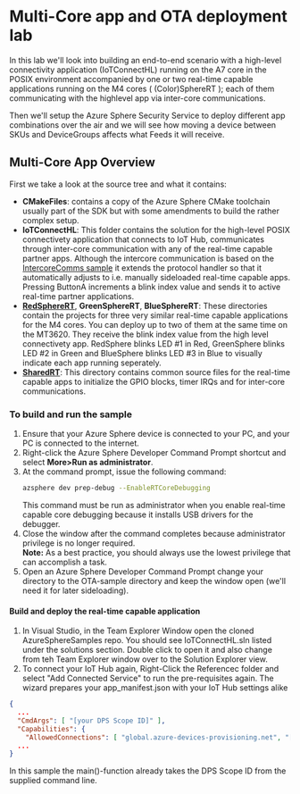# Multi-Core app and OTA deployment lab
In this lab we'll look into building an end-to-end scenario with a high-level connectivity application (IoTConnectHL) 
running on the A7 core in the POSIX environment accompanied by one or two real-time capable applications 
running on the M4 cores ( (Color)SphereRT ); each of them communicating with the highlevel app via inter-core communications.

Then we'll setup the Azure Sphere Security Service to deploy different app combinations over the air and we will see how 
moving a device between SKUs and DeviceGroups affects what Feeds it will receive.

## Multi-Core App Overview
First we take a look at the source tree and what it contains:
* **CMakeFiles**: contains a copy of the Azure Sphere CMake toolchain usually part of the SDK but with some amendments to build the rather complex setup.
* **IoTConnectHL**: This folder contains the solution for the high-level POSIX connectivety application that connects to IoT Hub, 
communicates through inter-core communication with any of the real-time capable partner apps. Although the intercore communication
is based on the [IntercoreComms sample](https://github.com/Azure/azure-sphere-samples/tree/master/Samples/IntercoreComms) it extends the 
protocol handler so that it automatically adjusts to i.e. manually sideloaded real-time capable apps. Pressing ButtonA increments a blink index value 
and sends it to active real-time partner applications.
* **[RedSphereRT](RedSphereRT/README.MD)**,  **GreenSphereRT**, **BlueSphereRT**: These directories contain the projects for three very similar real-time capable applications 
for the M4 cores. You can deploy up to two of them at the same time on the MT3620. They receive the blink index value from the high level connectivety app.
RedSphere blinks LED #1 in Red, GreenSphere blinks LED #2 in Green and BlueSphere blinks LED #3 in Blue to visually indicate each app running seperately.
* **[SharedRT](Shared.RT/README.MD)**: This directory contains common source files for the real-time capable apps to initialize the GPIO blocks, timer IRQs and for inter-core communications.

### To build and run the sample

1. Ensure that your Azure Sphere device is connected to your PC, and your PC is connected to the internet.
1. Right-click the Azure Sphere Developer Command Prompt shortcut and select **More&gt;Run as administrator**.
1. At the command prompt, issue the following command:
   ```sh
   azsphere dev prep-debug --EnableRTCoreDebugging
   ```
   This command must be run as administrator when you enable real-time capable core debugging because it installs USB drivers for the debugger.
1. Close the window after the command completes because administrator privilege is no longer required.  
    **Note:** As a best practice, you should always use the lowest privilege that can accomplish a task.
1. Open an Azure Sphere Developer Command Prompt change your directory to the OTA-sample directory 
   and keep the window open (we'll need it for later sideloading). 

#### Build and deploy the real-time capable application
1. In Visual Studio, in the Team Explorer Window open the cloned AzureSphereSamples repo. You should see IoTConnectHL.sln listed under the solutions 
section. Double click to open it and also change from teh Team Explorer window over to the Solution Explorer view.
1. To connect your IoT Hub again, Right-Click the Referencec folder and select "Add Connected Service" to run the pre-requisites again. The wizard prepares 
your app_manifest.json with your IoT Hub settings alike
```json
{
  ...
  "CmdArgs": [ "[your DPS Scope ID]" ],
  "Capabilities": {
    "AllowedConnections": [ "global.azure-devices-provisioning.net", "[your Azure IoT Hub].azure-devices.net"],
  ...
}
```
In this sample the main()-function already takes the DPS Scope ID from the supplied command line.

